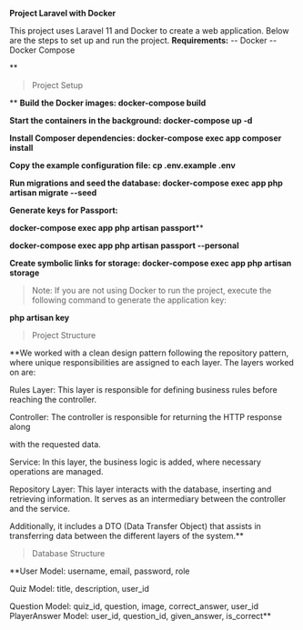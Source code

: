 **Project Laravel with Docker**

This project uses Laravel 11 and Docker to create a web application. Below are the steps to set up and run the project.
**Requirements:** 
-- Docker
-- Docker Compose

**

> Project Setup

**
**Build the Docker images: docker-compose build**

  

**Start the containers in the background: docker-compose up -d**

  

**Install Composer dependencies: docker-compose exec app composer install**

  

**Copy the example configuration file: cp .env.example .env**

  

**Run migrations and seed the database: docker-compose exec app php artisan migrate --seed**

  

**Generate keys for Passport:**

  

**docker-compose exec app php artisan passport****

  

**docker-compose exec app php artisan passport --personal**

  

**Create symbolic links for storage: docker-compose exec app php artisan storage**

  

> Note: If you are not using Docker to run the project, execute the
> following command to generate the application key:

  

**php artisan key**

  

> Project Structure

  

**We worked with a clean design pattern following the repository pattern, where unique responsibilities are assigned to each layer. The layers worked on are:
  
Rules Layer: This layer is responsible for defining business rules before reaching the controller.
  
Controller: The controller is responsible for returning the HTTP response along
  
with the requested data.
  
Service: In this layer, the business logic is added, where necessary operations are managed.
  
Repository Layer: This layer interacts with the database, inserting and retrieving information. It serves as an intermediary between the controller and the service.
  
Additionally, it includes a DTO (Data Transfer Object) that assists in transferring data between the different layers of the system.**

  

> Database Structure



**User Model: username, email, password, role
  
Quiz Model: title, description, user\_id
  
Question Model: quiz\_id, question, image, correct\_answer, user\_id PlayerAnswer Model: user\_id, question\_id, given\_answer, is\_correct**
